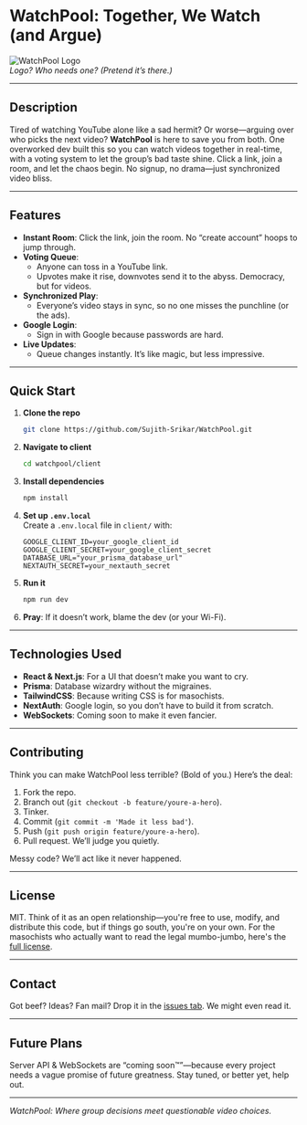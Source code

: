 # WatchPool: Together, We Watch (and Argue)

![WatchPool Logo](https://watchpool.s6projects.xyz/logo.png)  
*Logo? Who needs one? (Pretend it’s there.)*

---

## Description

Tired of watching YouTube alone like a sad hermit? Or worse—arguing over who picks the next video? **WatchPool** is here to save you from both. One overworked dev built this so you can watch videos together in real-time, with a voting system to let the group’s bad taste shine. Click a link, join a room, and let the chaos begin. No signup, no drama—just synchronized video bliss.

---

## Features

- **Instant Room**: Click the link, join the room. No “create account” hoops to jump through.  
- **Voting Queue**:  
  - Anyone can toss in a YouTube link.  
  - Upvotes make it rise, downvotes send it to the abyss. Democracy, but for videos.  
- **Synchronized Play**:  
  - Everyone’s video stays in sync, so no one misses the punchline (or the ads).  
- **Google Login**:  
  - Sign in with Google because passwords are hard.  
- **Live Updates**:  
  - Queue changes instantly. It’s like magic, but less impressive.  

---

## Quick Start

1. **Clone the repo**  
   ```bash
   git clone https://github.com/Sujith-Srikar/WatchPool.git
   ```

2. **Navigate to client**  
   ```bash
   cd watchpool/client
   ```

3. **Install dependencies**  
   ```bash
   npm install
   ```

4. **Set up `.env.local`**  
   Create a `.env.local` file in `client/` with:
   ```env
   GOOGLE_CLIENT_ID=your_google_client_id
   GOOGLE_CLIENT_SECRET=your_google_client_secret
   DATABASE_URL="your_prisma_database_url"
   NEXTAUTH_SECRET=your_nextauth_secret
   ```

5. **Run it**  
   ```bash
   npm run dev
   ```

6. **Pray**: If it doesn’t work, blame the dev (or your Wi-Fi).

---

## Technologies Used

- **React & Next.js**: For a UI that doesn’t make you want to cry.  
- **Prisma**: Database wizardry without the migraines.  
- **TailwindCSS**: Because writing CSS is for masochists.  
- **NextAuth**: Google login, so you don’t have to build it from scratch.  
- **WebSockets**: Coming soon to make it even fancier.  

---

## Contributing

Think you can make WatchPool less terrible? (Bold of you.) Here’s the deal:  
1. Fork the repo.  
2. Branch out (`git checkout -b feature/youre-a-hero`).  
3. Tinker.  
4. Commit (`git commit -m 'Made it less bad'`).  
5. Push (`git push origin feature/youre-a-hero`).  
6. Pull request. We’ll judge you quietly.  

Messy code? We’ll act like it never happened.

---

## License

MIT. Think of it as an open relationship—you're free to use, modify, and distribute this code, but if things go south, you're on your own. For the masochists who actually want to read the legal mumbo-jumbo, here's the [full license](LICENSE).

---

## Contact

Got beef? Ideas? Fan mail? Drop it in the [issues tab](https://github.com/Sujith-Srikar/WatchPool/issues). We might even read it.

---

## Future Plans

Server API & WebSockets are “coming soon™”—because every project needs a vague promise of future greatness. Stay tuned, or better yet, help out.

---

*WatchPool: Where group decisions meet questionable video choices.*